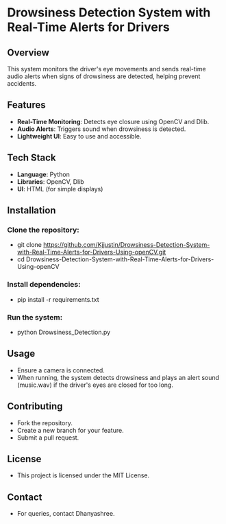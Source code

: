 # Drowsiness Detection System with Real-Time Alerts for Drivers
## Overview
This system monitors the driver's eye movements and sends real-time audio alerts when signs of drowsiness are detected, helping prevent accidents.

## Features
- **Real-Time Monitoring**: Detects eye closure using OpenCV and Dlib.
- **Audio Alerts**: Triggers sound when drowsiness is detected.
- **Lightweight UI**: Easy to use and accessible.
## Tech Stack
- **Language**: Python
- **Libraries**: OpenCV, Dlib
- **UI**: HTML (for simple displays)
## Installation
### Clone the repository:
- git clone https://github.com/Kjjustin/Drowsiness-Detection-System-with-Real-Time-Alerts-for-Drivers-Using-openCV.git
- cd Drowsiness-Detection-System-with-Real-Time-Alerts-for-Drivers-Using-openCV
### Install dependencies:
- pip install -r requirements.txt
### Run the system:
- python Drowsiness_Detection.py
## Usage
- Ensure a camera is connected.
- When running, the system detects drowsiness and plays an alert sound (music.wav) if the driver's eyes are closed for too long.
## Contributing
- Fork the repository.
- Create a new branch for your feature.
- Submit a pull request.
## License
- This project is licensed under the MIT License.

## Contact
- For queries, contact Dhanyashree.
